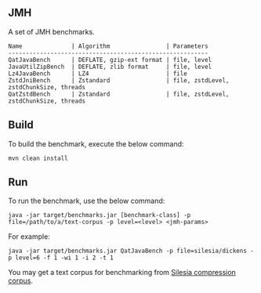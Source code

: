 ## JMH
A set of JMH benchmarks.
```
Name              | Algorithm                | Parameters
---------------------------------------------------------
QatJavaBench      | DEFLATE, gzip-ext format | file, level
JavaUtilZipBench  | DEFLATE, zlib format     | file, level
Lz4JavaBench      | LZ4                      | file
ZstdJniBench      | Zstandard                | file, zstdLevel, zstdChunkSize, threads
QatZstdBench      | Zstandard                | file, zstdLevel, zstdChunkSize, threads
```
<!-- TODO Update name to ZstdJniBench (or fix name in README), update '-t' arg to 'threads' -->

## Build
To build the benchmark, execute the below command:
```
mvn clean install
```

## Run
To run the benchmark, use the below command:

```
java -jar target/benchmarks.jar [benchmark-class] -p file=/path/to/a/text-corpus -p level=<level> <jmh-params>
```
<!-- ```
TODO DELETE java -jar target/benchmarks.jar /path/to/a/text-corpus [options] [benchmarks ...]
``` -->
<!-- TODO DELETE
Options include:
- `-t#`: set the number of threads
- `-p zstdChunkSize=#`: set the chunk size
- `-p zstdLevel=#`: set the zstd compression level

By default, all benchmarks will be run; to run individual benchmarks instead, specify one or more of the following:
- `QatJavaBench` (QAT, Deflate/LZ4)
- `JavaZipBench` (CPU, Deflate/LZ4)
- `QatZstdBench` (QAT, zstd)
- `ZstdSoftwareBench` (CPU, zstd) -->

For example:

```
java -jar target/benchmarks.jar QatJavaBench -p file=silesia/dickens -p level=6 -f 1 -wi 1 -i 2 -t 1
```
<!-- ``` TODO DELETE
java -jar target/benchmarks.jar ~/Downloads/silesia.concat -t64 -p zstdChunkSize=16384 QatZstdBench ZstdSoftwareBench
``` -->

You may get a text corpus for benchmarking from [Silesia compression corpus](https://sun.aei.polsl.pl//~sdeor/index.php?page=silesia). 
